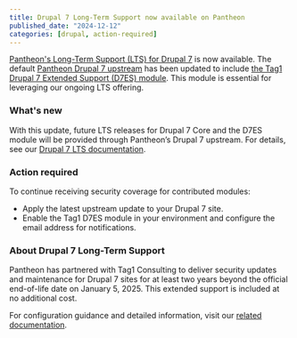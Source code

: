 ```yaml
---
title: Drupal 7 Long-Term Support now available on Pantheon
published_date: "2024-12-12"
categories: [drupal, action-required]
---
```


[Pantheon's Long-Term Support (LTS) for Drupal 7](https://pantheon.io/blog/pantheon-and-tag1-support-drupal-7-websites) is now available. The default [Pantheon Drupal 7 upstream](https://github.com/pantheon-systems/drops-7) has been updated to include [the Tag1 Drupal 7 Extended Support (D7ES) module](https://www.drupal.org/project/tag1_d7es). This module is essential for leveraging our ongoing LTS offering.

### What's new

With this update, future LTS releases for Drupal 7 Core and the D7ES module will be provided through Pantheon’s Drupal 7 upstream. For details, see our [Drupal 7 LTS documentation](/supported-drupal#d7-core-lts-and-platform-compatibility).

### Action required

To continue receiving security coverage for contributed modules:

* Apply the latest upstream update to your Drupal 7 site.
* Enable the Tag1 D7ES module in your environment and configure the email address for notifications.

### About Drupal 7 Long-Term Support

Pantheon has partnered with Tag1 Consulting to deliver security updates and maintenance for Drupal 7 sites for at least two years beyond the official end-of-life date on January 5, 2025. This extended support is included at no additional cost.

For configuration guidance and detailed information, visit our [related documentation](/supported-drupal/#drupal-7-long-term-support).
